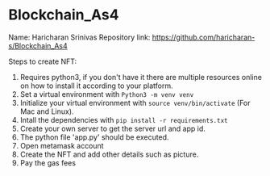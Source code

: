 # Blockchain_As4

Name: Haricharan Srinivas
Repository link: https://github.com/haricharan-s/Blockchain_As4

Steps to create NFT:
1. Requires python3, if you don't have it there are multiple resources online on how to install it according to your platform.
2. Set a virtual environment with `Python3 -m venv venv`
3. Initialize your virtual environment with `source venv/bin/activate` (For Mac and Linux).
4. Intall the dependencies with `pip install -r requirements.txt`
5. Create your own server to get the server url and app id.
6. The python file 'app.py' should be executed.
7. Open metamask account 
8. Create the NFT and add other details such as picture.
9. Pay the gas fees
